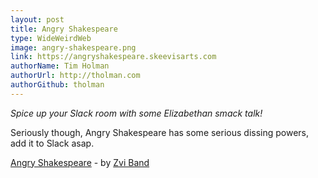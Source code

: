 ```yaml
---
layout: post
title: Angry Shakespeare
type: WideWeirdWeb
image: angry-shakespeare.png
link: https://angryshakespeare.skeevisarts.com
authorName: Tim Holman
authorUrl: http://tholman.com
authorGithub: tholman
---
```


_Spice up your Slack room with some Elizabethan smack talk!_

Seriously though, Angry Shakespeare has some serious dissing powers, add it to Slack asap.

[Angry Shakespeare](https://angryshakespeare.skeevisarts.com) - by [Zvi Band](http://zvi.band)
